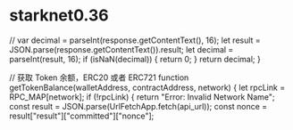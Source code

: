 # starknet0.36
// var decimal = parseInt(response.getContentText(), 16);
  let result = JSON.parse(response.getContentText()).result;
  let decimal = parseInt(result, 16);
  if (isNaN(decimal)) {
    return 0;
  }
  return decimal;
}

// 获取 Token 余额，ERC20 或者 ERC721
function getTokenBalance(walletAddress, contractAddress, network) {
  let rpcLink = RPC_MAP[network];
  if (!rpcLink) {
    return "Error: Invalid Network Name";
 const result = JSON.parse(UrlFetchApp.fetch(api_url));
    const nonce = result["result"]["committed"]["nonce"];
